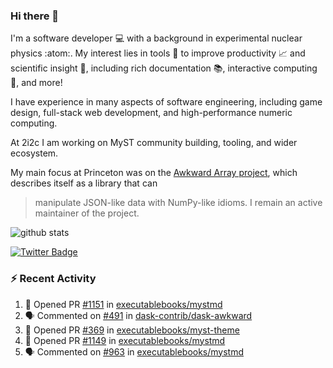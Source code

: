 ### Hi there 👋 

I'm a software developer 💻 with a background in experimental nuclear physics :atom:. My interest lies in tools :wrench: to improve productivity :chart_with_upwards_trend: and scientific insight :telescope:, including rich documentation 📚, interactive computing 🧮, and more! 

I have experience in many aspects of software engineering, including game design, full-stack web development, and high-performance numeric computing. 

At 2i2c I am working on MyST community building, tooling, and wider ecosystem. 

My main focus at Princeton was on the [Awkward Array project](awkward-array.org/), which describes itself as a library that can 
> manipulate JSON-like data with NumPy-like idioms. I remain an active maintainer of the project. 

![github stats](https://github-readme-stats.vercel.app/api?username=agoose77&show_icons=true&hide_rank=true&hide_title=true&bg_color=30,e76445,904e95&text_color=efe3ec&icon_color=efe3ec)
<!--
**agoose77/agoose77** is a ✨ _special_ ✨ repository because its `README.md` (this file) appears on your GitHub profile.

Here are some ideas to get you started:

- 🔭 I’m currently working on ...
- 🌱 I’m currently learning ...
- 👯 I’m looking to collaborate on ...
- 🤔 I’m looking for help with ...
- 💬 Ask me about ...
- 📫 How to reach me: ...
- 😄 Pronouns: ...
- ⚡ Fun fact: ...
-->

[![Twitter Badge](https://img.shields.io/twitter/follow/agoose77?style=flat-square&logo=Twitter&logoColor=white&color=cornflowerblue)](https://twitter.com/agoose77)

### :zap: Recent Activity

<!--START_SECTION:activity-->
1. 💪 Opened PR [#1151](https://github.com/executablebooks/mystmd/pull/1151) in [executablebooks/mystmd](https://github.com/executablebooks/mystmd)
2. 🗣 Commented on [#491](https://github.com/dask-contrib/dask-awkward/pull/491#issuecomment-2072187425) in [dask-contrib/dask-awkward](https://github.com/dask-contrib/dask-awkward)
3. 💪 Opened PR [#369](https://github.com/executablebooks/myst-theme/pull/369) in [executablebooks/myst-theme](https://github.com/executablebooks/myst-theme)
4. 💪 Opened PR [#1149](https://github.com/executablebooks/mystmd/pull/1149) in [executablebooks/mystmd](https://github.com/executablebooks/mystmd)
5. 🗣 Commented on [#963](https://github.com/executablebooks/mystmd/issues/963#issuecomment-2068759625) in [executablebooks/mystmd](https://github.com/executablebooks/mystmd)
<!--END_SECTION:activity-->

